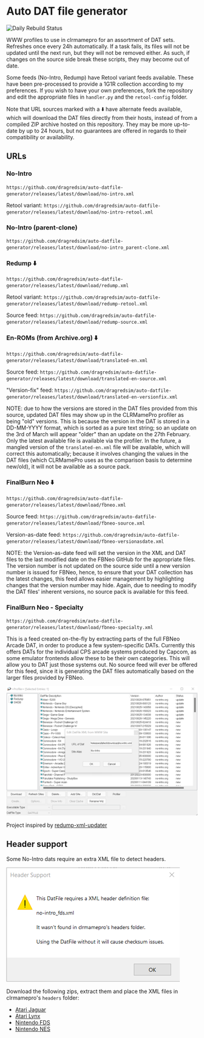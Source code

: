 # Auto DAT file generator

![Daily Rebuild Status](https://github.com/dragredsim/auto-datfile-generator/actions/workflows/daily-rebuild.yml/badge.svg)

WWW profiles to use in clrmamepro for an assortment of DAT sets.
Refreshes once every 24h automatically. If a task fails, its files will not be updated until the next run, but they will not be removed either. As such, if changes on the source side break these scripts, they may become out of date.

Some feeds (No-Intro, Redump) have Retool variant feeds available. These have been pre-processed to provide a 1G1R collection according to my preferences. If you wish to have your own preferences, fork the repository and edit the appropriate files in `handler.py` and the `retool-config` folder.

Note that URL sources marked with a ⬇️ have alternate feeds available, which will download the DAT files directly from their hosts, instead of from a compiled ZIP archive hosted on this repository. They may be more up-to-date by up to 24 hours, but no guarantees are offered in regards to their compatibility or availability.

## URLs

### No-Intro

`https://github.com/dragredsim/auto-datfile-generator/releases/latest/download/no-intro.xml`

Retool variant: `https://github.com/dragredsim/auto-datfile-generator/releases/latest/download/no-intro-retool.xml`

### No-Intro (parent-clone)

`https://github.com/dragredsim/auto-datfile-generator/releases/latest/download/no-intro_parent-clone.xml`

### Redump ⬇️

`https://github.com/dragredsim/auto-datfile-generator/releases/latest/download/redump.xml`

Retool variant: `https://github.com/dragredsim/auto-datfile-generator/releases/latest/download/redump-retool.xml`

Source feed: `https://github.com/dragredsim/auto-datfile-generator/releases/latest/download/redump-source.xml`

### En-ROMs (from Archive.org) ⬇️

`https://github.com/dragredsim/auto-datfile-generator/releases/latest/download/translated-en.xml`

Source feed: `https://github.com/dragredsim/auto-datfile-generator/releases/latest/download/translated-en-source.xml`

"Version-fix" feed: `https://github.com/dragredsim/auto-datfile-generator/releases/latest/download/translated-en-versionfix.xml`

NOTE: due to how the versions are stored in the DAT files provided from this source, updated DAT files may show up in the CLRMamePro profiler as being "old" versions. This is because the version in the DAT is stored in a DD-MM-YYYY format, which is sorted as a pure text string; so an update on the 3rd of March will appear "older" than an update on the 27th February. Only the latest available file is available via the profiler. In the future, a mangled version of the `translated-en.xml` file will be available, which will correct this automatically; because it involves changing the values in the DAT files (which CLRMamePro uses as the comparison basis to determine new/old), it will not be available as a source pack.

### FinalBurn Neo ⬇️

`https://github.com/dragredsim/auto-datfile-generator/releases/latest/download/fbneo.xml`

Source feed: `https://github.com/dragredsim/auto-datfile-generator/releases/latest/download/fbneo-source.xml`

Version-as-date feed: `https://github.com/dragredsim/auto-datfile-generator/releases/latest/download/fbneo-versionasdate.xml`

NOTE: the Version-as-date feed will set the version in the XML and DAT files to the last modified date on the FBNeo GitHub for the appropriate files. The version number is not updated on the source side until a new version number is issued for FBNeo, hence, to ensure that your DAT collection has the latest changes, this feed allows easier management by highlighting changes that the version number may hide. Again, due to needing to modify the DAT files' inherent versions, no source pack is available for this feed.

### FinalBurn Neo - Specialty

`https://github.com/dragredsim/auto-datfile-generator/releases/latest/download/fbneo-specialty.xml`

This is a feed created on-the-fly by extracting parts of the full FBNeo Arcade DAT, in order to produce a few system-specific DATs. Currently this offers DATs for the individual CPS arcade systems produced by Capcom, as some emulator frontends allow these to be their own categories. This will allow you to DAT just those systems out. No source feed will ever be offered for this feed, since it is generating the DAT files automatically based on the larger files provided by FBNeo.

<!--- currently disabled

### Hardware Target Game Database

`https://github.com/hugo19941994/auto-datfile-generator/releases/latest/download/smdb.xml`

### Custom dats.site

`https://github.com/hugo19941994/auto-datfile-generator/releases/latest/download/dats-site.xml`

--->

![clrmamepro screenshot](./img/clrmamepro.png)

Project inspired by [redump-xml-updater](https://github.com/bilakispa/redump-xml-updater)

## Header support

Some No-Intro dats require an extra XML file to detect headers.

![clrmamepro header warning screenshot](./img/headers.png)

Download the following zips, extract them and place the XML files in clrmamepro's `headers` folder:

- [Atari Jaguar](https://datomatic.no-intro.org/stuff/header_a7800.zip)
- [Atari Lynx](https://datomatic.no-intro.org/stuff/header_lynx.zip)
- [Nintendo FDS](https://datomatic.no-intro.org/stuff/header_fds.zip)
- [Nintendo NES](https://datomatic.no-intro.org/stuff/header_nes.zip)
